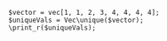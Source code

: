 ```basic-usage.hack
$vector = vec[1, 1, 2, 3, 4, 4, 4, 4];
$uniqueVals = Vec\unique($vector);
\print_r($uniqueVals);
```

